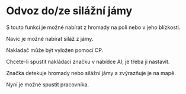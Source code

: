 # Odvoz do/ze silážní jámy

  
  
S touto funkcí je možné nabírat z hromady na poli nebo v jeho blízkosti.  
  
Navíc je možné nabírat siláž z jámy.  
  
Nakladač může být vyložen pomocí CP.  
  


  
  
Chcete-li spustit nakládací značku v nabídce AI, je třeba ji nastavit.  
  
Značka detekuje hromady nebo silážní jámy a zvýrazňuje je na mapě.  
  
Nyní je možné spustit pracovníka.  
  


